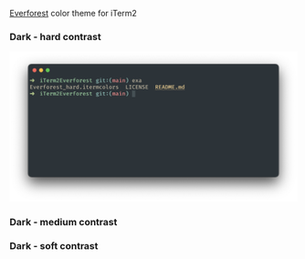 [Everforest](https://github.com/sainnhe/everforest) color theme for iTerm2

### Dark - hard contrast
![Dark theme with high contrast](images/dark_hard.png)

### Dark - medium contrast

### Dark - soft contrast
